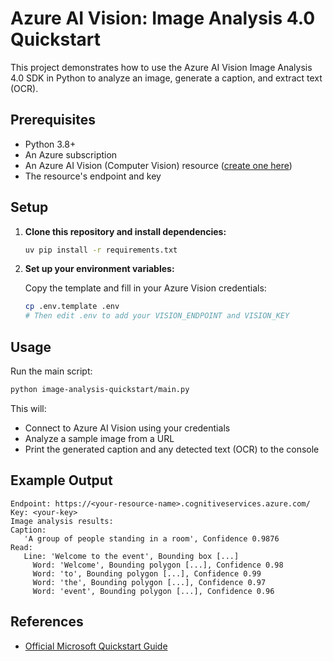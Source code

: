 # Azure AI Vision: Image Analysis 4.0 Quickstart

This project demonstrates how to use the Azure AI Vision Image Analysis 4.0 SDK in Python to analyze an image, generate a caption, and extract text (OCR).

## Prerequisites

- Python 3.8+
- An Azure subscription
- An Azure AI Vision (Computer Vision) resource ([create one here](https://portal.azure.com/))
- The resource's endpoint and key

## Setup

1. **Clone this repository and install dependencies:**

   ```sh
   uv pip install -r requirements.txt
   ```

2. **Set up your environment variables:**

   Copy the template and fill in your Azure Vision credentials:

   ```sh
   cp .env.template .env
   # Then edit .env to add your VISION_ENDPOINT and VISION_KEY
   ```

## Usage

Run the main script:

```sh
python image-analysis-quickstart/main.py
```

This will:
- Connect to Azure AI Vision using your credentials
- Analyze a sample image from a URL
- Print the generated caption and any detected text (OCR) to the console

## Example Output

```
Endpoint: https://<your-resource-name>.cognitiveservices.azure.com/
Key: <your-key>
Image analysis results:
Caption:
   'A group of people standing in a room', Confidence 0.9876
Read:
   Line: 'Welcome to the event', Bounding box [...]
     Word: 'Welcome', Bounding polygon [...], Confidence 0.98
     Word: 'to', Bounding polygon [...], Confidence 0.99
     Word: 'the', Bounding polygon [...], Confidence 0.97
     Word: 'event', Bounding polygon [...], Confidence 0.96
```

## References

- [Official Microsoft Quickstart Guide](https://learn.microsoft.com/en-us/azure/ai-services/computer-vision/quickstarts-sdk/image-analysis-client-library-40?pivots=programming-language-python&tabs=visual-studio%2Clinux)
